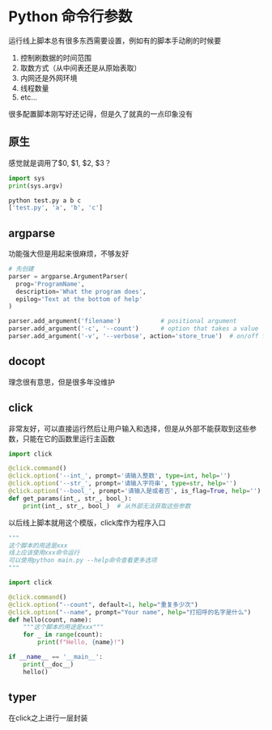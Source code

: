 # Python 命令行参数

运行线上脚本总有很多东西需要设置，例如有的脚本手动刷的时候要
1. 控制刷数据的时间范围
2. 取数方式（从中间表还是从原始表取）
3. 内网还是外网环境
4. 线程数量
5. etc...

很多配置脚本刚写好还记得，但是久了就真的一点印象没有

## 原生
感觉就是调用了$0, $1, $2, $3？

```python
import sys
print(sys.argv)
```

```bash
python test.py a b c
['test.py', 'a', 'b', 'c']
```

## argparse

功能强大但是用起来很麻烦，不够友好

```python
# 先创建
parser = argparse.ArgumentParser(
  prog='ProgramName',
  description='What the program does',
  epilog='Text at the bottom of help'
)

parser.add_argument('filename')           # positional argument
parser.add_argument('-c', '--count')      # option that takes a value
parser.add_argument('-v', '--verbose', action='store_true')  # on/off flag
```

## docopt
理念很有意思，但是很多年没维护

## click
非常友好，可以直接运行然后让用户输入和选择，但是从外部不能获取到这些参数，只能在它的函数里运行主函数

```python
import click

@click.command()
@click.option('--int_', prompt='请输入整数', type=int, help='')
@click.option('--str_', prompt='请输入字符串', type=str, help='')
@click.option('--bool_', prompt='请输入是或者否', is_flag=True, help='')
def get_params(int_, str_, bool_):
    print(int_, str_, bool_)  # 从外部无法获取这些参数

```

以后线上脚本就用这个模版，click库作为程序入口

```python
"""
这个脚本的用途是xxx
线上应该使用xxx命令运行
可以使用python main.py --help命令查看更多选项
"""

import click

@click.command()
@click.option("--count", default=1, help="重复多少次")
@click.option("--name", prompt="Your name", help="打招呼的名字是什么")
def hello(count, name):
    """这个脚本的用途是xxx"""
    for _ in range(count):
        print(f"Hello, {name}!")

if __name__ == '__main__':
    print(__doc__)
    hello()
```

## typer

在click之上进行一层封装




